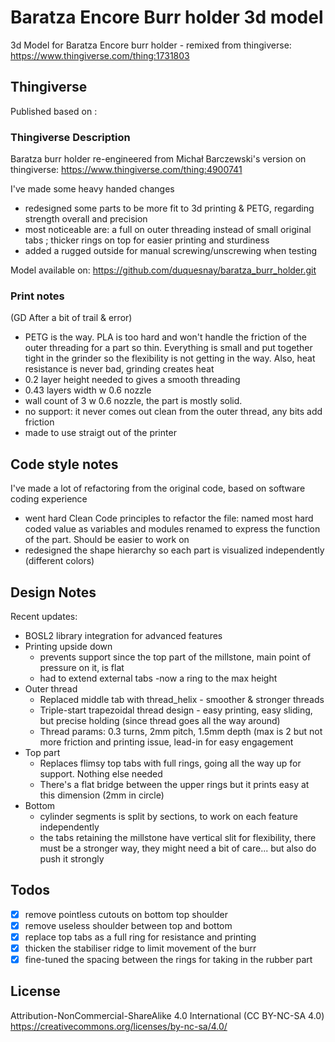 # Baratza Encore Burr holder 3d model

3d Model for Baratza Encore burr holder - remixed from thingiverse: <https://www.thingiverse.com/thing:1731803>

## Thingiverse

Published based on : 

### Thingiverse Description

Baratza burr holder re-engineered from Michał Barczewski's version on thingiverse: <https://www.thingiverse.com/thing:4900741>

I've made some heavy handed changes
- redesigned some parts to be more fit to 3d printing & PETG, regarding strength overall and precision
- most noticeable are: a full on outer threading instead of small original tabs ; thicker rings on top for easier printing and sturdiness
- added a rugged outside for manual screwing/unscrewing when testing

Model available on: https://github.com/duquesnay/baratza_burr_holder.git

### Print notes
(GD After a bit of trail & error)
- PETG is the way. PLA is too hard and won't handle the friction of the outer threading for a part so thin. Everything is small and put together tight in the grinder so the flexibility is not getting in the way. Also, heat resistance is never bad, grinding creates heat
- 0.2 layer height needed to gives a smooth threading
- 0.43 layers width w 0.6 nozzle
- wall count of 3 w 0.6 nozzle, the part is mostly solid.
- no support: it never comes out clean from the outer thread, any bits add friction
- made to use straigt out of the printer 

## Code style notes
I've made a lot of refactoring from the original code, based on software coding experience
- went hard Clean Code principles to refactor the file: named most hard coded value as variables and modules renamed to express the function of the part. Should be easier to work on
- redesigned the shape hierarchy so each part is visualized independently (different colors)

## Design Notes
Recent updates:
- BOSL2 library integration for advanced features
- Printing upside down 
  - prevents support since the top part of the millstone, main point of pressure on it, is flat
  - had to extend external tabs -now a ring to the max height
- Outer thread
  - Replaced middle tab with thread_helix - smoother & stronger threads
  - Triple-start trapezoidal thread design - easy printing, easy sliding, but precise holding (since thread goes all the way around)
  - Thread params: 0.3 turns, 2mm pitch, 1.5mm depth (max is 2 but not more friction and printing issue, lead-in for easy engagement
- Top part
  - Replaces flimsy top tabs with full rings, going all the way up for support. Nothing else needed
  - There's a flat bridge between the upper rings but it prints easy at this dimension (2mm in circle)
- Bottom
  - cylinder segments is split by sections, to work on each feature independently
  - the tabs retaining the millstone have vertical slit for flexibility, there must be a stronger way, they might need a bit of care... but also do push it strongly 

 ## Todos
- [X] remove pointless cutouts on bottom top shoulder
- [X] remove useless shoulder between top and bottom
- [X] replace top tabs as a full ring for resistance and printing
- [X] thicken the stabiliser ridge to limit movement of the burr
- [X] fine-tuned the spacing between the rings for taking in the rubber part

## License
Attribution-NonCommercial-ShareAlike 4.0 International (CC BY-NC-SA 4.0) <https://creativecommons.org/licenses/by-nc-sa/4.0/>
